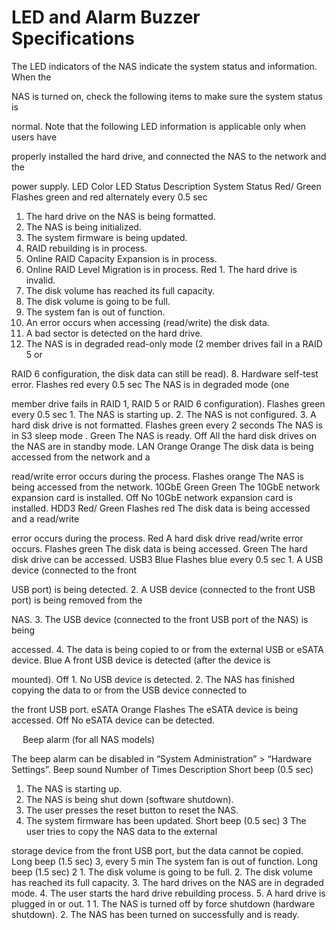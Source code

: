 # LED and Alarm Buzzer Specifications

The LED indicators of the NAS indicate the system status and information. When the 

NAS is turned on, check the following items to make sure the system status is 

normal. Note that the following LED information is applicable only when users have 

properly installed the hard drive, and connected the NAS to the network and the 

power supply.
LED	Color	LED Status	Description
System Status	Red/
Green	Flashes green and red alternately every 0.5 sec
1.	The hard drive on the NAS is being formatted.
2.	The NAS is being initialized.
3.	The system firmware is being updated.
4.	RAID rebuilding is in process.
5.	Online RAID Capacity Expansion is in process.
6.	Online RAID Level Migration is in process.
		Red	1.	The hard drive is invalid.
2.	The disk volume has reached its full capacity.
3.	The disk volume is going to be full.
4.	The system fan is out of function.
5.	An error occurs when accessing (read/write) the disk data.
6.	A bad sector is detected on the hard drive.
7.	The NAS is in degraded read-only mode (2 member drives fail in a RAID 5 or 

RAID 6 configuration, the disk data can still be read).
8.	Hardware self-test error.
		Flashes red every 0.5 sec 	The NAS is in degraded mode (one 

member drive fails in RAID 1, RAID 5 or RAID 6 configuration).
		Flashes green every 0.5 sec	1.	The NAS is starting up.
2.	The NAS is not configured.
3.	A hard disk drive is not formatted.
		Flashes green every 2 seconds	The NAS is in S3 sleep mode .
		Green	The NAS is ready.
		Off	All the hard disk drives on the NAS are in standby mode.
LAN	Orange	Orange	The disk data is being accessed from the network and a 

read/write error occurs during the process.
		Flashes orange	The NAS is being accessed from the network.
10GbE 	Green	Green	The 10GbE network expansion card is installed.
		Off	No 10GbE network expansion card is installed.
HDD3
Red/ Green	Flashes red	The disk data is being accessed and a read/write 

error occurs during the process.
		Red	A hard disk drive read/write error occurs.
		Flashes green	The disk data is being accessed.
		Green	The hard disk drive can be accessed.
USB3
Blue	Flashes blue every 0.5 sec	1.	A USB device (connected to the front 

USB port) is being detected.
2.	A USB device (connected to the front USB port) is being removed from the 

NAS.
3.	The USB device (connected to the front USB port of the NAS) is being 

accessed.
4.	The data is being copied to or from the external USB or eSATA device.
		Blue	A front USB device is detected (after the device is 

mounted).
		Off	1.	No USB device is detected.
2.	The NAS has finished copying the data to or from the USB device connected to 

the front USB port.
eSATA 	Orange	Flashes	The eSATA device is being accessed.
		Off	No eSATA device can be detected.

 
Beep alarm (for all NAS models)

The beep alarm can be disabled in “System Administration” > “Hardware Settings”.
Beep sound	Number of Times	Description
Short beep (0.5 sec)
1.	The NAS is starting up.
2.	The NAS is being shut down (software shutdown).
3.	The user presses the reset button to reset the NAS.
4.	The system firmware has been updated.
Short beep (0.5 sec)	3	The user tries to copy the NAS data to the external 

storage device from the front USB port, but the data cannot be copied.
Long beep (1.5 sec)	3, every 5 min	The system fan is out of function.
Long beep (1.5 sec)	2	1.	The disk volume is going to be full.
2.	The disk volume has reached its full capacity.
3.	The hard drives on the NAS are in degraded mode.
4.	The user starts the hard drive rebuilding process.
5.	A hard drive is plugged in or out.
	1	1.	The NAS is turned off by force shutdown (hardware shutdown).
2.	The NAS has been turned on successfully and is ready.

